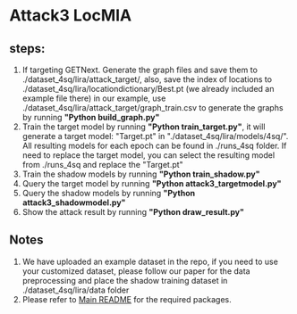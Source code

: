 # Attack3 LocMIA

## steps:
1. If targeting GETNext. Generate the graph files and save them to ./dataset_4sq/lira/attack_target/, also, save the index of locations to ./dataset_4sq/lira/locationdictionary/Best.pt (we already included an example file there) in our example, use ./dataset_4sq/lira/attack_target/graph_train.csv to generate the graphs by running **"Python build_graph.py"**
2. Train the target model by running **"Python train_target.py"**, it will generate a target model: "Target.pt" in "./dataset_4sq/lira/models/4sq/". All resulting models for each epoch can be found in ./runs_4sq folder. If need to replace the target model, you can select the resulting model from ./runs_4sq and replace the "Target.pt"
3. Train the shadow models by running **"Python train_shadow.py"**
4. Query the target model by running **"Python attack3_targetmodel.py"**
5. Query the shadow models by running **"Python attack3_shadowmodel.py"**
6. Show the attack result by running **"Python draw_result.py"**

## Notes
1. We have uploaded an example dataset in the repo, if you need to use your customized dataset, please follow our paper for the data preprocessing and place the shadow training dataset in ./dataset_4sq/lira/data folder
2. Please refer to  [Main README](../README.md) for the required packages.
